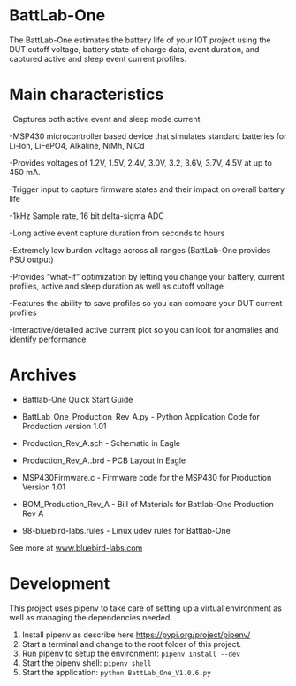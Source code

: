 # BattLab-One
The BattLab-One estimates the battery life of your IOT project using the DUT cutoff voltage, battery state of charge data, event duration, and captured active and sleep event current profiles.
# Main characteristics 

-Captures both active event and sleep mode current

-MSP430 microcontroller based device that simulates standard batteries for Li-Ion, LiFePO4, Alkaline, NiMh, NiCd

-Provides voltages of 1.2V, 1.5V, 2.4V, 3.0V, 3.2, 3.6V, 3.7V, 4.5V at up to 450 mA.

-Trigger input to capture firmware states and their impact on overall battery life

-1kHz Sample rate, 16 bit delta-sigma ADC

-Long active event capture duration from seconds to hours

-Extremely low burden voltage across all ranges (BattLab-One provides PSU output)

-Provides “what-if” optimization by letting you change your battery, current profiles, active and sleep duration as well as cutoff voltage

-Features the ability to save profiles so you can compare your DUT current profiles

-Interactive/detailed active current plot so you can look for anomalies and identify performance

# Archives
  - Battlab-One Quick Start Guide

  - BattLab_One_Production_Rev_A.py - Python Application Code for Production version 1.01

  - Production_Rev_A.sch - Schematic in Eagle

  - Production_Rev_A..brd - PCB Layout in Eagle

  - MSP430Firmware.c - Firmware code for the MSP430 for Production Version 1.01

  - BOM_Production_Rev_A - Bill of Materials for Battlab-One Production Rev A

  - 98-bluebird-labs.rules - Linux udev rules for Battlab-One

  See more at www.bluebird-labs.com

# Development

This project uses pipenv to take care of setting up a virtual environment as well as managing the dependencies needed.

1. Install pipenv as describe here https://pypi.org/project/pipenv/
2. Start a terminal and change to the root folder of this project.
3. Run pipenv to setup the environment: `pipenv install --dev`
4. Start the pipenv shell: `pipenv shell`
5. Start the application: `python BattLab_One_V1.0.6.py`

